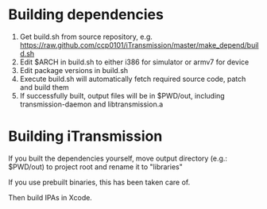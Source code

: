# Building dependencies #

  1. Get build.sh from source repository, e.g. https://raw.github.com/ccp0101/iTransmission/master/make_depend/build.sh
  1. Edit $ARCH in build.sh to either i386 for simulator or armv7 for device
  1. Edit package versions in build.sh
  1. Execute build.sh will automatically fetch required source code, patch and build them
  1. If successfully built, output files will be in $PWD/out, including transmission-daemon and libtransmission.a

# Building iTransmission #

If you built the dependencies yourself, move output directory (e.g.: $PWD/out) to project root and rename it to "libraries"

If you use prebuilt binaries, this has been taken care of.

Then build IPAs in Xcode.